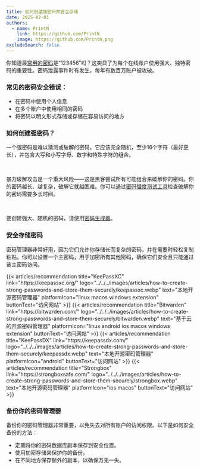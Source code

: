 ```yaml
---
title: 如何创建强密码并安全存储
date: 2025-02-01
authors:
  - name: PrintN
    link: https://github.com/PrintN
    image: https://github.com/PrintN.png
excludeSearch: false
---
```

你知道最[常用的密码](https://en.wikipedia.org/wiki/List_of_the_most_common_passwords)是“123456”吗？这突显了为每个在线账户使用强大、独特密码的重要性。密码泄露事件时有发生，每年有数百万账户被攻破。

### 常见的密码安全错误：
- 在密码中使用个人信息
- 在多个账户中使用相同的密码
- 将密码以明文形式存储或存储在容易访问的地方

### 如何创建强密码？
一个强密码是难以猜测或破解的密码。它应该完全随机，至少16个字符（最好更长），并包含大写和小写字母、数字和特殊字符的组合。

<br>

暴力破解攻击是一个重大风险——这是黑客尝试所有可能组合来破解你的密码。你的密码越长、越复杂，破解它就越困难。你可以通过[密码强度测试工具](https://bitwarden.com/password-strength/#Password-Strength-Testing-Tool)检查破解你的密码需要多长时间。

<br>

要创建强大、随机的密码，请使用[密码生成器](https://bitwarden.com/password-generator/#password-generator)。

### 安全存储密码
密码管理器非常好用，因为它们允许你存储长而复杂的密码，并在需要时轻松复制粘贴。你可以设置一个主密码，用于加密所有其他密码，确保它们安全且只能通过该主密码访问。

<div class="recommendations">
  <div class="grid">
    {{< articles/recommendation title="KeePassXC" link="https://keepassxc.org/" logo="../../../images/articles/how-to-create-strong-passwords-and-store-them-securely/keepassxc.webp" text="本地开源密码管理器" platformIcon="linux macos windows extension" buttonText="访问网站" >}}
    {{< articles/recommendation title="Bitwarden" link="https://bitwarden.com/" logo="../../../images/articles/how-to-create-strong-passwords-and-store-them-securely/bitwarden.webp" text="基于云的开源密码管理器" platformIcon="linux android ios macos windows extension" buttonText="访问网站" >}}
    {{< articles/recommendation title="KeePassDX" link="https://keepassdx.com/" logo="../../../images/articles/how-to-create-strong-passwords-and-store-them-securely/keepassdx.webp" text="本地开源密码管理器" platformIcon="android" buttonText="访问网站" >}}
    {{< articles/recommendation title="Strongbox" link="https://strongboxsafe.com/" logo="../../../images/articles/how-to-create-strong-passwords-and-store-them-securely/strongbox.webp" text="本地开源密码管理器" platformIcon="ios macos" buttonText="访问网站" >}}
  </div>
</div>

### 备份你的密码管理器
备份你的密码管理器非常重要，以免失去对所有账户的访问权限。以下是如何安全备份的方法：  
- 定期将你的密码数据库副本保存到安全位置。  
- 使用加密存储来保护你的备份。  
- 在不同地方保存额外的副本，以确保万无一失。